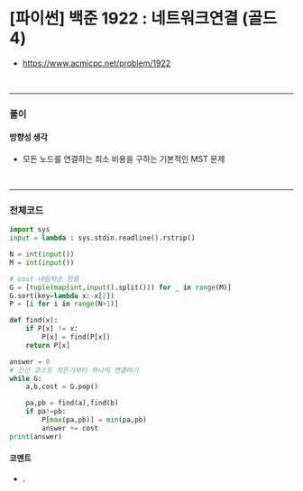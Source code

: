 # **\[파이썬\] 백준 1922 : 네트워크연결 (골드4)**
* https://www.acmicpc.net/problem/1922
<br>


---

### **풀이**

#### **방향성 생각**
* 모든 노드를 연결하는 최소 비용을 구하는 기본적인 MST 문제

<br>

---

### **전체코드**
```python
import sys
input = lambda : sys.stdin.readline().rstrip()

N = int(input())
M = int(input())

# cost 내림차순 정렬
G = [tuple(map(int,input().split())) for _ in range(M)]
G.sort(key=lambda x:-x[2])
P = [i for i in range(N+1)]

def find(x):
    if P[x] != x:
        P[x] = find(P[x])
    return P[x]

answer = 0
# 간선 코스트 작은거부터 하나씩 연결하기
while G:
    a,b,cost = G.pop()

    pa,pb = find(a),find(b)
    if pa!=pb:
        P[max(pa,pb)] = min(pa,pb)
        answer += cost
print(answer)
```

#### **코멘트**

* .